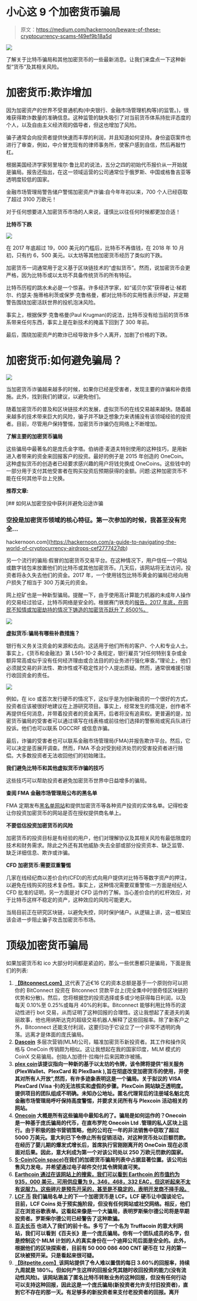 # 小心这 9 个加密货币骗局

> 原文：<https://medium.com/hackernoon/beware-of-these-cryptocurrency-scams-f49ef9b18a5d>

![](img/edcb5b4229fda4e81441e6a370ca7e46.png)

了解关于比特币骗局和其他加密货币的一些最新消息。让我们来盘点一下这种新型“货币”及其相关风险。

# 加密货币:欺诈增加

因为加密资产的世界不受普通机构(中央银行、金融市场管理机构等)的监管。)，很难获得欺诈数量的准确信息。这种监管的缺失吸引了对当前货币体系持批评态度的个人，以及自由主义经济观的倡导者，但这也增加了风险。

骗子通常会向投资者提供快速而丰厚的利润，并且知道如何坚持。身份盗窃案件也进行了审查，例如，中介冒充现有的律师事务所，使客户感到自信，然后再敲竹杠。

根据美国经济学家努里埃尔·鲁比尼的说法，五分之四的初始代币报价从一开始就是骗局。报告还指出，在这一领域运营的公司通常位于俄罗斯、中国或格鲁吉亚等透明度较低的国家。

金融市场管理局警告储户警惕加密资产诈骗:自今年年初以来，700 个人已经窃取了超过 3100 万欧元！

对于任何想要进入加密货币市场的人来说，谨慎比以往任何时候都更加合适！

**比特币下跌**

![](img/89af693440d7cf0b8a5d3dc87fca8dc7.png)

在 2017 年底超过 19，000 美元的门槛后，比特币不再值钱，在 2018 年 10 月初，只有约 6，500 美元。以太坊等其他加密货币经历了类似的下跌。

加密货币一词通常用于定义基于区块链技术的“虚拟货币”。然而，说加密货币会更严格，因为比特币或以太坊不具备传统货币的所有特征。

比特币历程的跳水未必是一个惊喜。许多经济学家，如“诺贝尔奖”获得者让·梯若尔、约瑟夫·施蒂格利茨或保罗·克鲁格曼，都对比特币的实用性表示怀疑，并定期警告围绕加密活跃世界的投机泡沫风险。

事实上，根据保罗·克鲁格曼(Paul Krugman)的说法，比特币没有给当前的货币体系带来任何东西，事实上是在新技术的掩盖下回到了 300 年前。

最后，围绕加密资产的欺诈已经导致许多个人离开，加剧了价格的下跌。

# 加密货币:如何避免骗局？

![](img/2c143ceba4327a7648b7aa6176f49f25.png)

当加密货币诈骗越来越多的时候，如果你已经是受害者，发现主要的诈骗和补救措施。此外，找到我们的建议，以避免他们。

随着加密货币的普及和区块链技术的发展，虚拟货币的在线交易越来越快。随着越来越多的技术带来巨大的风险，骗子并不缺乏想象力来诱捕没有该领域经验的投资者。目前，尽管用户保持警惕，加密货币诈骗仍在网络上不断增加。

**了解主要的加密货币骗局**

这些骗局中最著名的是庞氏金字塔。伯纳德·麦道夫特别使用的这种技巧，是用新进入者带来的资金来回报客户的投资。最好的例子是 2015 年创造的 OneCoin。这种虚拟货币的创造者已经要求感兴趣的用户将钱兑换成 OneCoins。这些钱中的一部分用于支付其他受害者在购买投资后预期获得的金额。问题:这种加密货币不能在任何其他平台上兑换。

**推荐文章:**

[](https://hackernoon.com/a-guide-to-navigating-the-world-of-cryptocurrency-airdrops-cef2777427db) [## 如何从加密空投中获利并避免沿途诈骗

### 空投是加密货币领域的核心特征。第一次参加的时候，我甚至没有完全…

hackernoon.com](https://hackernoon.com/a-guide-to-navigating-the-world-of-cryptocurrency-airdrops-cef2777427db) 

另一个流行的骗局:假冒的加密货币交易平台。在这种情况下，用户信任一个网站或数字钱包来放置他们的比特币或其他加密货币。几天后，该网站将无法访问，投资者将永久失去他们的资金。2017 年，一个使用钱包比特币黄金的骗局已经向用户损失了相当于 300 万美元的资金。

网上挖矿也是一种新型骗局。提醒一下，由于使用高计算能力机器的未成年人操作的交易经过验证，比特币网络是安全的。根据赛门铁克的[报告，2017 年底，在网民不知情或加密劫持的情况下铸造的加密货币跃升了 8500%。](https://www.symantec.com/blogs/threat-intelligence/istr-23-cyber-security-threat-landscape)

![](img/d69f1db5e5192de987ae32a527d79e1e.png)

**虚拟货币:骗局有哪些补救措施？**

银行有义务关注资金的来源和去向。这适用于他们所有的客户、个人和专业人士。事实上，《货币和金融法》第 L561-10-2 条规定，银行雇员“对任何特别复杂或金额异常高或似乎没有任何经济理由或合法目的的业务进行强化审查。”理论上，他们必须就交易的非法性、欺诈性或不稳定性对个人提出质疑。然而，通常很难援引银行收回资金的责任。

![](img/f54265f38477434d59188929dcdff6a6.png)

例如，在 ico 或首次发行硬币的情况下，这似乎是为创新融资的一个很好的方式，投资者应该被很好地建议在上游研究项目。事实上，经常发生的情况是，创作者不再提供任何消息，并带着投资者的资金离开。后者将没有追索权。更普遍的是，加密货币骗局的受害者可以通过填写在线表格或前往他们选择的警察局或宪兵队进行投诉。他们也可以联系 DGCCRF 或信息诈骗。

最后，诈骗的受害者也可以联系金融市场管理局(FMA)并报告欺诈平台。然后，它可以决定是否展开调查。然而，FMA 不会对受到经济处罚的受害投资者进行赔偿。大多数投资者无法收回他们的初始赌注。

**我们避免比特币和其他虚拟货币诈骗的技巧**

这些技巧可以帮助投资者避免加密货币世界中日益增多的骗局。

**查阅 FMA 金融市场管理局公布的黑名单**

FMA 定期发布[黑名单网站](https://fma.govt.nz/news-and-resources/warnings-and-alerts/)和提供加密货币等各种资产投资的实体名单。记得检查让你投资加密货币的网站是否在授权提供商名单上。

**不要低估投资加密货币的风险**

加密货币的投资目标是有经验的用户，他们对理解协议及其相关风险有最低限度的技术和财务需求。除此之外还有其他威胁:失去全部或部分投资资本、缺乏监管、缺乏详细信息、欺诈或诈骗。

**CFD 加密货币:需要双重警惕**

几家在线经纪商以差价合约(CFD)的形式向用户提供对比特币等数字资产的押注，以避免在线购买的技术复杂性。事实上，这种情况需要双重警惕:一方面是经纪人 CFD 批准的证明，另一方面是对 CFD 运作的了解。当心差价合约的杠杆效应，对于比特币这样不稳定的资产，这种效应的风险可能更大。

当局目前正在研究区块链，以避免失控，同时保护储户。从逻辑上讲，这一框架应该会进一步阻止骗子攻击加密货币市场。

# 顶级加密货币骗局

如果加密货币和 ico 大部分时间都是紧迫的，那么一些优惠都只是骗局，下面是我们的列表:

1.  [**【Bitconnect.com】**](https://hackernoon.com/bitconnect-anatomy-of-a-scam-61e9a395f9ed)这代表了近€16 亿的资本总额是基于一个原则你可以把你的 BitConnect 投资在 Bitconnect 贷款平台上(完全集中时很奇怪区块链的优势和分散)。然后，您将根据您的投资选择或多或少地获得每日利润，以及每天 0.10%至 0.25%或每月 40%的利率。Bitconnect 能够利用比特币的波动性进行 bot 交易，从而证明了这种回报的合理性。这让我想起了麦道夫的美丽故事，他也用纳斯达克的超级交易机器人解释了这些回报率。除了新客户之外，Bitconnect 还能支付利润，这要归功于它设立了一个非常不透明的角落。远离才是体面的庞氏骗局。
2.  [**Dascoin**](https://bitcoinafrica.io/2018/06/18/is-dascoin-the-next-scam-preying-on-new-cryptocurrency-users/) 多层次营销(MLM)公司，瞄准加密货币新投资者。其工作和操作风格与 OneCoin 传销颇为相似。这让我想起在我的国家印度，MLM 模式的 CoinX 交易骗局。创始人加德什·拉梅什后来因欺诈被捕。
3.  [**plex coin**](https://cointelegraph.com/news/us-sec-seeks-sanctions-against-individuals-behind-alleged-crypto-scam-plexcoin)**该提议指向一种新的基于以太坊的令牌，该令牌将提供“相关服务(PlexWallet、PlexCard 和 PlexBank ),旨在彻底改变加密货币的使用，并使其对所有人开放”,然而，有许多迹象表明这是一个骗局。关于拟议的 VISA PlexCard (Visa 卡)的无法核实和虚假的步骤。PlexCoin 网站缺乏透明度。提供项目的团队组成不明确。未知办公地址。匿名代理背后的注册域名魁北克金融市场管理局呼吁保持高度警惕，并要求关闭所有与 Plexcoin 活动相关的网站。**
4.  **[**Onecoin**](https://en.wikipedia.org/wiki/OneCoin) 大概是所有这些骗局中最知名的了。骗局是如何运作的？Onecoin 是一种基于庞氏骗局的代币，在直布罗陀 Onecoin Ltd .管理的私人区块上运行。由于积极的脸书营销策略，他的公司在一年的非法销售中窃取了超过 5000 万美元。意大利已下令停止所有促销活动，对这种货币处以巨额罚款。在经历了婴儿期的爆发式增长后，首席执行官刚刚离开的 OneCoin 现在必须面对后果。因此，意大利成为第一个对该公司处以 250 万欧元罚款的国家。**
5.  **[**S-Coin(Coin space)**](https://cointelegraph.com/news/onecoin-leads-top-3-scam-coins-list-s-coin-earthcoin-follow)在我们的加密货币骗局列表中占据显著位置。该公司出售风力发电，并希望通过电子邮件交付其令牌简直可笑。**
6.  **[**Earthcoin** 通过在该网站上的搜索，我们可以看到 Earthcoin 的市值约为 935，000 美元，可用供应量为 9，346，468，332 EAC，但这听起来不太有说服力。这些碎片是预先开采的，甚至是不稳定的，表明开发商不择手段。](https://cointelegraph.com/news/onecoin-leads-top-3-scam-coins-list-s-coin-earthcoin-follow)**
7.  **[**LCF 币**](https://steemit.com/cryptocurrency/@moneyforyou/lcf-coins-cryptocurrency-are-scam) 我们骗局名单上的下一个加密货币是 LCF。LCF 硬币让中国谈论它。目前，LCF Coins 处于预实施阶段，但没有任何网站或社交网络。相反，他们正在浏览谷歌表单。这看起来像是一个大骗局，表明罗斯柴尔德公司将是早期投资者。罗斯柴尔德公司已经警告了这种欺骗。**
8.  **[**百夫长币**](https://bitcointalk.org/index.php?topic=1780526.0) 也进入了我们的前十名。多亏了一个名为 Truffacoin 的意大利网站，我们可以看到《百夫长》是一个庞氏骗局。你有一个团队成员的名字，但是控制这个 MLM 计划的人的真实身份在一个迪拜公司后面是安全的。此外，根据他们的区块探索者，目前有 50 000 086 400 CNT 硬币在 12 月的第一区块被预开采。只是看起来很可疑。**
9.  **[**【Bitpetite.com】**](https://bitcointalk.org/index.php?topic=2356338.0)该网站提供了令人难以置信的每日 3.60%的回报率，持续九周就是 180%。但如何产生这样的回报全凭其随时收回投资的能力(没有流动性风险)。该网站涵盖了匿名比特币转账业务的这种回报，但没有任何行动可以支持这种回报，因此这是一个庞氏骗局(新投资者允许支付旧投资者)，直到它不存在的那一天。有足够多的新投资者来支付老投资者的回报。离开**